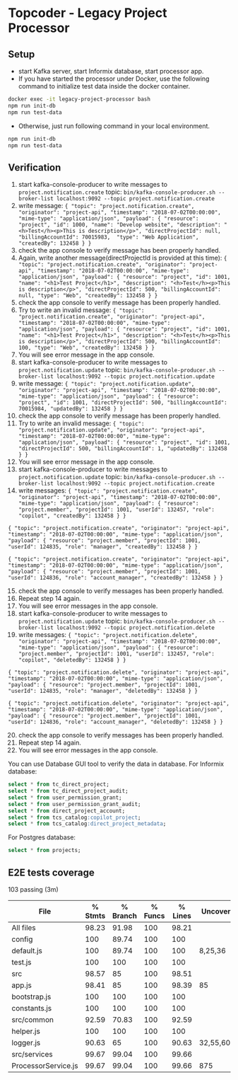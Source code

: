 # Topcoder - Legacy Project Processor

## Setup
- start Kafka server, start Informix database, start processor app.
- If you have started the processor under Docker, use the following command to initialize test data inside the docker container.
```bash
docker exec -it legacy-project-processor bash
npm run init-db
npm run test-data
```
- Otherwise, just run following command in your local environment.
```bash
npm run init-db
npm run test-data
```

## Verification
1. start kafka-console-producer to write messages to `project.notification.create` topic:
  `bin/kafka-console-producer.sh --broker-list localhost:9092 --topic project.notification.create`
2. write message:
  `{ "topic": "project.notification.create", "originator": "project-api", "timestamp": "2018-07-02T00:00:00", "mime-type": "application/json", "payload": { "resource": "project", "id": 1000, "name": "Develop website", "description": "<h>Test</h><p>This is description</p>", "directProjectId": null, "billingAccountId": 70015983,  "type": "Web Application", "createdBy": 132458 } }`
3. check the app console to verify message has been properly handled.
4. Again, write another message(directProjectId is provided at this time):
  `{ "topic": "project.notification.create", "originator": "project-api", "timestamp": "2018-07-02T00:00:00", "mime-type": "application/json", "payload": { "resource": "project", "id": 1001, "name": "<h1>Test Project</h1>", "description": "<h>Test</h><p>This is description</p>", "directProjectId": 500, "billingAccountId": null, "type": "Web", "createdBy": 132458 } }`
5. check the app console to verify message has been properly handled.
6. Try to write an invalid message:
  `{ "topic": "project.notification.create", "originator": "project-api", "timestamp": "2018-07-02T00:00:00", "mime-type": "application/json", "payload": { "resource": "project", "id": 1001, "name": "<h1>Test Project</h1>", "description": "<h>Test</h><p>This is description</p>", "directProjectId": 500, "billingAccountId": 100, "type": "Web", "createdBy": 132458 } }`
7. You will see error message in the app console.
8. start kafka-console-producer to write messages to `project.notification.update` topic:
  `bin/kafka-console-producer.sh --broker-list localhost:9092 --topic project.notification.update`
9. write message:
  `{ "topic": "project.notification.update", "originator": "project-api", "timestamp": "2018-07-02T00:00:00", "mime-type": "application/json", "payload": { "resource": "project", "id": 1001, "directProjectId": 500, "billingAccountId": 70015984, "updatedBy": 132458 } }`
10. check the app console to verify message has been properly handled.
11. Try to write an invalid message:
  `{ "topic": "project.notification.update", "originator": "project-api", "timestamp": "2018-07-02T00:00:00", "mime-type": "application/json", "payload": { "resource": "project", "id": 1001, "directProjectId": 500, "billingAccountId": 1, "updatedBy": 132458 } }`
12. You will see error message in the app console.
13. start kafka-console-producer to write messages to `project.notification.update` topic:
  `bin/kafka-console-producer.sh --broker-list localhost:9092 --topic project.notification.create`
14. write messages:
`{ "topic": "project.notification.create", "originator": "project-api", "timestamp": "2018-07-02T00:00:00", "mime-type": "application/json", "payload": { "resource": "project.member", "projectId": 1001, "userId": 132457, "role": "copilot", "createdBy": 132458 } }`

`{ "topic": "project.notification.create", "originator": "project-api", "timestamp": "2018-07-02T00:00:00", "mime-type": "application/json", "payload": { "resource": "project.member", "projectId": 1001, "userId": 124835, "role": "manager", "createdBy": 132458 } }`

`{ "topic": "project.notification.create", "originator": "project-api", "timestamp": "2018-07-02T00:00:00", "mime-type": "application/json", "payload": { "resource": "project.member", "projectId": 1001, "userId": 124836, "role": "account_manager", "createdBy": 132458 } }`

15. check the app console to verify messages has been properly handled.
16. Repeat step 14 again.
17. You will see error messages in the app console.
18. start kafka-console-producer to write messages to `project.notification.update` topic:
  `bin/kafka-console-producer.sh --broker-list localhost:9092 --topic project.notification.delete`
19. write messages:
`{ "topic": "project.notification.delete", "originator": "project-api", "timestamp": "2018-07-02T00:00:00", "mime-type": "application/json", "payload": { "resource": "project.member", "projectId": 1001, "userId": 132457, "role": "copilot", "deletedBy": 132458 } }`

`{ "topic": "project.notification.delete", "originator": "project-api", "timestamp": "2018-07-02T00:00:00", "mime-type": "application/json", "payload": { "resource": "project.member", "projectId": 1001, "userId": 124835, "role": "manager", "deletedBy": 132458 } }`

`{ "topic": "project.notification.delete", "originator": "project-api", "timestamp": "2018-07-02T00:00:00", "mime-type": "application/json", "payload": { "resource": "project.member", "projectId": 1001, "userId": 124836, "role": "account_manager", "deletedBy": 132458 } }`

20. check the app console to verify messages has been properly handled.
21. Repeat step 14 again.
22. You will see error messages in the app console.

You can use Database GUI tool to verify the data in database.
For Informix database:
```sql
select * from tc_direct_project;
select * from tc_direct_project_audit;
select * from user_permission_grant;
select * from user_permission_grant_audit;
select * from direct_project_account;
select * from tcs_catalog:copilot_project;
select * from tcs_catalog:direct_project_metadata;
```
For Postgres database:
```sql
select * from projects;
```

## E2E tests coverage

  103 passing (3m)

 File                  |  % Stmts | % Branch |  % Funcs |  % Lines | Uncovered Line #s
 ----------------------|----------|----------|----------|----------|------------------
 All files             |    98.23 |    91.98 |      100 |    98.21 |
  config               |      100 |    89.74 |      100 |      100 |
   default.js          |      100 |    89.74 |      100 |      100 |           8,25,36
   test.js             |      100 |      100 |      100 |      100 |
  src                  |    98.57 |       85 |      100 |    98.51 |
   app.js              |    98.41 |       85 |      100 |    98.39 |                85
   bootstrap.js        |      100 |      100 |      100 |      100 |
   constants.js        |      100 |      100 |      100 |      100 |
  src/common           |    92.59 |    70.83 |      100 |    92.59 |
   helper.js           |      100 |      100 |      100 |      100 |
   logger.js           |    90.63 |       65 |      100 |    90.63 |32,55,60,84,98,118
  src/services         |    99.67 |    99.04 |      100 |    99.66 |
   ProcessorService.js |    99.67 |    99.04 |      100 |    99.66 |               875
